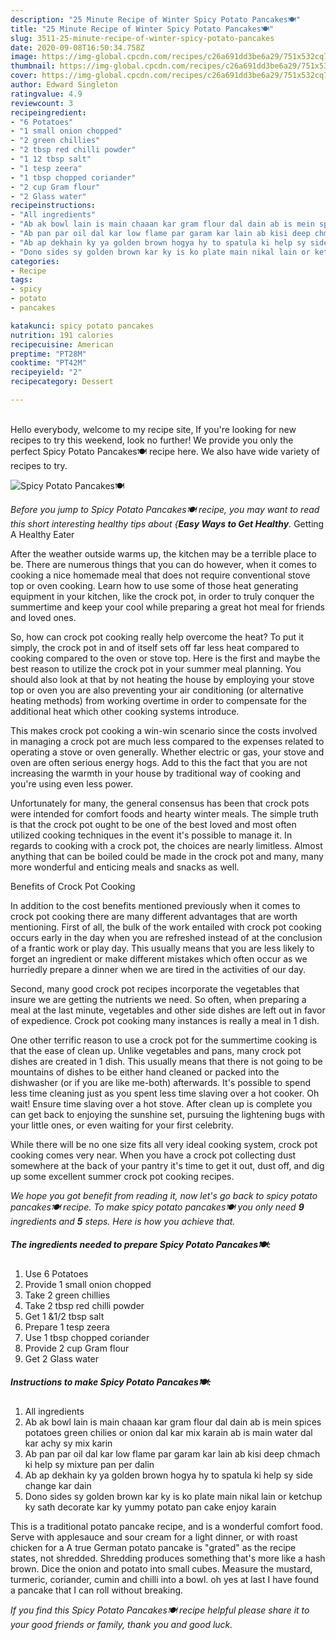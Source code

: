 ```yaml
---
description: "25 Minute Recipe of Winter Spicy Potato Pancakes🍽"
title: "25 Minute Recipe of Winter Spicy Potato Pancakes🍽"
slug: 3511-25-minute-recipe-of-winter-spicy-potato-pancakes
date: 2020-09-08T16:50:34.758Z
image: https://img-global.cpcdn.com/recipes/c26a691dd3be6a29/751x532cq70/spicy-potato-pancakes🍽-recipe-main-photo.jpg
thumbnail: https://img-global.cpcdn.com/recipes/c26a691dd3be6a29/751x532cq70/spicy-potato-pancakes🍽-recipe-main-photo.jpg
cover: https://img-global.cpcdn.com/recipes/c26a691dd3be6a29/751x532cq70/spicy-potato-pancakes🍽-recipe-main-photo.jpg
author: Edward Singleton
ratingvalue: 4.9
reviewcount: 3
recipeingredient:
- "6 Potatoes"
- "1 small onion chopped"
- "2 green chillies"
- "2 tbsp red chilli powder"
- "1 12 tbsp salt"
- "1 tesp zeera"
- "1 tbsp chopped coriander"
- "2 cup Gram flour"
- "2 Glass water"
recipeinstructions:
- "All ingredients"
- "Ab ak bowl lain is main chaaan kar gram flour dal dain ab is mein spices potatoes green chilies or onion dal kar mix karain ab is main water dal kar achy sy mix karin"
- "Ab pan par oil dal kar low flame par garam kar lain ab kisi deep chmach ki help sy mixture pan per dalin"
- "Ab ap dekhain ky ya golden brown hogya hy to spatula ki help sy side change kar dain"
- "Dono sides sy golden brown kar ky is ko plate main nikal lain or ketchup ky sath decorate kar ky yummy potato pan cake enjoy karain"
categories:
- Recipe
tags:
- spicy
- potato
- pancakes

katakunci: spicy potato pancakes 
nutrition: 191 calories
recipecuisine: American
preptime: "PT28M"
cooktime: "PT42M"
recipeyield: "2"
recipecategory: Dessert

---
```

<br>
Hello everybody, welcome to my recipe site, If you're looking for new recipes to try this weekend, look no further! We provide you only the perfect Spicy Potato Pancakes🍽 recipe here. We also have wide variety of recipes to try.
<br>


![Spicy Potato Pancakes🍽](https://img-global.cpcdn.com/recipes/c26a691dd3be6a29/751x532cq70/spicy-potato-pancakes🍽-recipe-main-photo.jpg)

<i>Before you jump to Spicy Potato Pancakes🍽 recipe, you may want to read this short interesting healthy tips about {<strong>Easy Ways to Get Healthy</strong>.</i>
Getting A Healthy Eater


After the weather outside warms up, the kitchen may be a terrible place to be. There are numerous things that you can do however, when it comes to cooking a nice homemade meal that does not require conventional stove top or oven cooking. Learn how to use some of those heat generating equipment in your kitchen, like the crock pot, in order to truly conquer the summertime and keep your cool while preparing a great hot meal for friends and loved ones.

So, how can crock pot cooking really help overcome the heat? To put it simply, the crock pot in and of itself sets off far less heat compared to cooking compared to the oven or stove top. Here is the first and maybe the best reason to utilize the crock pot in your summer meal planning. You should also look at that by not heating the house by employing your stove top or oven you are also preventing your air conditioning (or alternative heating methods) from working overtime in order to compensate for the additional heat which other cooking systems introduce.

This makes crock pot cooking a win-win scenario since the costs involved in managing a crock pot are much less compared to the expenses related to operating a stove or oven generally. Whether electric or gas, your stove and oven are often serious energy hogs. Add to this the fact that you are not increasing the warmth in your house by traditional way of cooking and you're using even less power.

Unfortunately for many, the general consensus has been that crock pots were intended for comfort foods and hearty winter meals.  The simple truth is that the crock pot ought to be one of the best loved and most often utilized cooking techniques in the event it's possible to manage it. In regards to cooking with a crock pot, the choices are nearly limitless.  Almost anything that can be boiled could be made in the crock pot and many, many more wonderful and enticing meals and snacks as well.

Benefits of Crock Pot Cooking

In addition to the cost benefits mentioned previously when it comes to crock pot cooking there are many different advantages that are worth mentioning. First of all, the bulk of the work entailed with crock pot cooking occurs early in the day when you are refreshed instead of at the conclusion of a frantic work or play day. This usually means that you are less likely to forget an ingredient or make different mistakes which often occur as we hurriedly prepare a dinner when we are tired in the activities of our day.

Second, many good crock pot recipes incorporate the vegetables that insure we are getting the nutrients we need. So often, when preparing a meal at the last minute, vegetables and other side dishes are left out in favor of expedience. Crock pot cooking many instances is really a meal in 1 dish.

One other terrific reason to use a crock pot for the summertime cooking is that the ease of clean up.  Unlike vegetables and pans, many crock pot dishes are created in 1 dish. This usually means that there is not going to be mountains of dishes to be either hand cleaned or packed into the dishwasher (or if you are like me-both) afterwards. It's possible to spend less time cleaning just as you spent less time slaving over a hot cooker. Oh wait! Ensure time slaving over a hot stove. After clean up is complete you can get back to enjoying the sunshine set, pursuing the lightening bugs with your little ones, or even waiting for your first celebrity.

While there will be no one size fits all very ideal cooking system, crock pot cooking comes very near. When you have a crock pot collecting dust somewhere at the back of your pantry it's time to get it out, dust off, and dig up some excellent summer crock pot cooking recipes.


<i>We hope you got benefit from reading it, now let's go back to spicy potato pancakes🍽 recipe. To make spicy potato pancakes🍽 you only need <strong>9</strong> ingredients and <strong>5</strong> steps. Here is how you achieve that.
</i>

##### The ingredients needed to prepare Spicy Potato Pancakes🍽:

1. Use 6 Potatoes
1. Provide 1 small onion chopped
1. Take 2 green chillies
1. Take 2 tbsp red chilli powder
1. Get 1 &amp;1/2 tbsp salt
1. Prepare 1 tesp zeera
1. Use 1 tbsp chopped coriander
1. Provide 2 cup Gram flour
1. Get 2 Glass water


##### Instructions to make Spicy Potato Pancakes🍽:

1. All ingredients
1. Ab ak bowl lain is main chaaan kar gram flour dal dain ab is mein spices potatoes green chilies or onion dal kar mix karain ab is main water dal kar achy sy mix karin
1. Ab pan par oil dal kar low flame par garam kar lain ab kisi deep chmach ki help sy mixture pan per dalin
1. Ab ap dekhain ky ya golden brown hogya hy to spatula ki help sy side change kar dain
1. Dono sides sy golden brown kar ky is ko plate main nikal lain or ketchup ky sath decorate kar ky yummy potato pan cake enjoy karain


This is a traditional potato pancake recipe, and is a wonderful comfort food. Serve with applesauce and sour cream for a light dinner, or with roast chicken for a A true German potato pancake is &#34;grated&#34; as the recipe states, not shredded. Shredding produces something that&#39;s more like a hash brown. Dice the onion and potato into small cubes. Measure the mustard, turmeric, coriander, cumin and chilli into a bowl. oh yes at last I have found a pancake that I can roll without breaking. 

<i>If you find this Spicy Potato Pancakes🍽 recipe helpful please share it to your good friends or family, thank you and good luck.</i>
